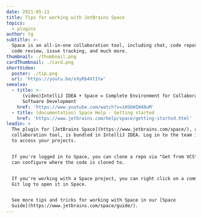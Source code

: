 ```yaml
---
date: 2021-05-11
title: Tips for working with JetBrains Space
topics:
  - plugins
author: tg
subtitle: >-
  Space is an all-in-one collaboration tool, including chat, code repository,
  code review, issue tracking, and much more.
thumbnail: ./thumbnail.png
cardThumbnail: ./card.png
shortVideo:
  poster: ./tip.png
  url: 'https://youtu.be/xXyRb4VtItw'
seealso:
  - title: >-
      (video)IntelliJ IDEA + Space = Complete Environment for Collaborative
      Software Development
    href: 'https://www.youtube.com/watch?v=iHSbWIW48uM'
  - title: (documentation) Space Help - Getting started
    href: 'https://www.jetbrains.com/help/space/getting-started.html'
leadin: >
  The plugin for [JetBrains Space](https://www.jetbrains.com/space/), a new team
  collaboration tool, is bundled in IntelliJ IDEA. Log in to the team instance
  to access your projects.


  If you're logged in to Space, you can clone a repo via "Get from VCS", and you
  can configure where the code is cloned to.


  If you're working with a Space project, you can right click on a commit in the
  Git log to open it in Space.


  See more tips and tricks for working with Space in our [Space
  Guide](https://www.jetbrains.com/space/guide/).
---
```


